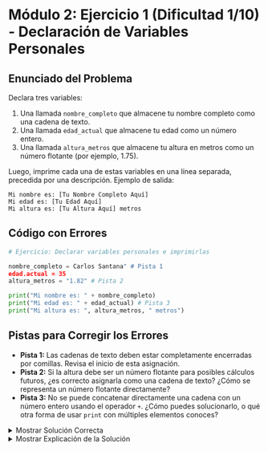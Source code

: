 # Módulo 2: Ejercicio 1 (Dificultad 1/10) - Declaración de Variables Personales

## Enunciado del Problema

Declara tres variables:
1.  Una llamada `nombre_completo` que almacene tu nombre completo como una cadena de texto.
2.  Una llamada `edad_actual` que almacene tu edad como un número entero.
3.  Una llamada `altura_metros` que almacene tu altura en metros como un número flotante (por ejemplo, 1.75).

Luego, imprime cada una de estas variables en una línea separada, precedida por una descripción.
Ejemplo de salida:
```
Mi nombre es: [Tu Nombre Completo Aquí]
Mi edad es: [Tu Edad Aquí]
Mi altura es: [Tu Altura Aquí] metros
```

## Código con Errores

```python
# Ejercicio: Declarar variables personales e imprimirlas

nombre_completo = Carlos Santana" # Pista 1
edad.actual = 35
altura_metros = "1.82" # Pista 2

print("Mi nombre es: " + nombre_completo)
print("Mi edad es: " + edad_actual) # Pista 3
print("Mi altura es: ", altura_metros, " metros")
```

## Pistas para Corregir los Errores

*   **Pista 1:** Las cadenas de texto deben estar completamente encerradas por comillas. Revisa el inicio de esta asignación.
*   **Pista 2:** Si la altura debe ser un número flotante para posibles cálculos futuros, ¿es correcto asignarla como una cadena de texto? ¿Cómo se representa un número flotante directamente?
*   **Pista 3:** No se puede concatenar directamente una cadena con un número entero usando el operador `+`. ¿Cómo puedes solucionarlo, o qué otra forma de usar `print` con múltiples elementos conoces?

<details>
<summary>Mostrar Solución Correcta</summary>

```python
# Ejercicio: Declarar variables personales e imprimirlas

nombre_completo = "Carlos Santana" # Comilla de apertura faltante
edad_actual = 35                   # Nombre de variable corregido
altura_metros = 1.82               # Convertido a float, no string

print("Mi nombre es:", nombre_completo)
print("Mi edad es:", edad_actual) # Usar coma para print o str(edad_actual) para concatenar
print("Mi altura es:", altura_metros, "metros")
```

</details>

<details>
<summary>Mostrar Explicación de la Solución</summary>

Este ejercicio se enfoca en la correcta declaración de variables con diferentes tipos de datos y su impresión.

*   **Error 1 Corrección (Comilla de apertura faltante en cadena):**
    *   El código original era `nombre_completo = Carlos Santana"`.
    *   La cadena de texto `Carlos Santana"` no tiene una comilla de apertura.
    *   **Solución:** `nombre_completo = "Carlos Santana"`

*   **Error 2 Corrección (Nombre de variable inválido y tipo incorrecto para altura):**
    *   El código original para la edad era `edad.actual = 35`. Los puntos no son válidos en los nombres de variables de esta manera (se usan para acceder a atributos de objetos, lo cual es un concepto más avanzado). Se esperaba `edad_actual`.
    *   El código original para la altura era `altura_metros = "1.82"`. Esto asigna la cadena de texto "1.82", no el número flotante 1.82. Si bien se puede imprimir, no se podrían hacer cálculos matemáticos directamente con ella.
    *   **Solución para edad:** `edad_actual = 35`
    *   **Solución para altura:** `altura_metros = 1.82` (sin comillas para que sea un número flotante).

*   **Error 3 Corrección (Concatenación de cadena y entero con `+`):**
    *   El código original era `print("Mi edad es: " + edad_actual)`.
    *   En Python, no puedes usar el operador `+` para concatenar directamente una cadena de texto (`"Mi edad es: "`) con un número entero (`edad_actual`) o flotante. Esto causa un `TypeError`.
    *   Hay dos formas principales de solucionarlo:
        1.  **Convertir el número a cadena:** `print("Mi edad es: " + str(edad_actual))`
        2.  **Usar comas en `print`:** `print("Mi edad es:", edad_actual)`. La función `print` puede tomar múltiples argumentos separados por comas y los imprimirá separados por un espacio por defecto. Esta es a menudo la forma más simple y legible para estos casos.
    *   **Solución (usando comas):** `print("Mi edad es:", edad_actual)`

El programa corregido declara las variables con los tipos y nombres correctos, y luego las imprime utilizando el método de pasar múltiples argumentos a `print()` separados por comas, lo cual maneja automáticamente la conversión a cadena para la visualización.
</details>
